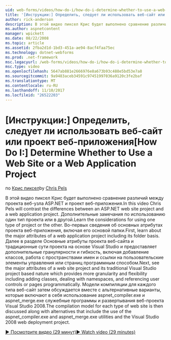 ```yaml
---
uid: web-forms/videos/how-do-i/how-do-i-determine-whether-to-use-a-web-site-or-a-web-application-project
title: '[Инструкции:] Определить, следует ли использовать веб-сайт или проект веб-приложения | Документы Microsoft'
author: rick-anderson
description: В этой видео пиксел Крис будет выполнено сравнение различий между проекта веб-узла ASP.NET и проект веб-приложения. Сведения, рекомендации по использованию...
ms.author: aspnetcontent
manager: wpickett
ms.date: 08/22/2008
ms.topic: article
ms.assetid: 2fba2d1d-1bd3-451a-ae94-8acf4faa75ec
ms.technology: dotnet-webforms
ms.prod: .net-framework
msc.legacyurl: /web-forms/videos/how-do-i/how-do-i-determine-whether-to-use-a-web-site-or-a-web-application-project
msc.type: video
ms.openlocfilehash: 5647ab881e2666976e8a673b93c488e5bd53e7a8
ms.sourcegitcommit: 9a9483aceb34591c97451997036a9120c3fe2baf
ms.translationtype: MT
ms.contentlocale: ru-RU
ms.lasthandoff: 11/10/2017
ms.locfileid: "26522203"
---
```

<a name="how-do-i-determine-whether-to-use-a-web-site-or-a-web-application-project"></a><span data-ttu-id="f505a-104">[Инструкции:] Определить, следует ли использовать веб-сайт или проект веб-приложения</span><span class="sxs-lookup"><span data-stu-id="f505a-104">[How Do I:] Determine Whether to Use a Web Site or a Web Application Project</span></span>
====================
<span data-ttu-id="f505a-105">по [Крис пиксел](https://twitter.com/chrispels)</span><span class="sxs-lookup"><span data-stu-id="f505a-105">by [Chris Pels](https://twitter.com/chrispels)</span></span>

<span data-ttu-id="f505a-106">В этой видео пиксел Крис будет выполнено сравнение различий между проекта веб-узла ASP.NET и проект веб-приложения.</span><span class="sxs-lookup"><span data-stu-id="f505a-106">In this video Chris Pels will contrast the differences between an ASP.NET web site project and a web application project.</span></span> <span data-ttu-id="f505a-107">Дополнительные замечания по использованию один тип проекта или в другой.</span><span class="sxs-lookup"><span data-stu-id="f505a-107">Learn the considerations for using one type of project or the other.</span></span> <span data-ttu-id="f505a-108">Во-первых сведения об основных атрибутах проекта веб-приложения, включая его основой папки.</span><span class="sxs-lookup"><span data-stu-id="f505a-108">First, learn about the major attributes of a web application project including its folder basis.</span></span> <span data-ttu-id="f505a-109">Далее в разделе Основные атрибуты проекта веб-сайта и традиционные сути проекта на основе Visual Studio и предоставляет дополнительные гранулярности и гибкость, включая добавление классов, работа с пространствами имен и ссылки на пользовательские элементы управления или страниц программным способом.</span><span class="sxs-lookup"><span data-stu-id="f505a-109">Next, see the major attributes of a web site project and its traditional Visual Studio project based nature which provides more granularity and flexibility including adding classes, dealing with namespaces, and referencing user controls or pages programmatically.</span></span> <span data-ttu-id="f505a-110">Модели компиляции для каждого типа веб-сайт затем обсуждается вместе с альтернативные варианты, которые включают в себя использование aspnet\_compiler.exe и aspnet\_merge.exe служебные программы и развертывания веб-проекта Visual Studio 2008.</span><span class="sxs-lookup"><span data-stu-id="f505a-110">The compilation model for each type of web site is then discussed along with alternatives that include the use of the aspnet\_compiler.exe and aspnet\_merge.exe utilities and the Visual Studio 2008 web deployment project.</span></span>

[<span data-ttu-id="f505a-111">&#9654; Посмотрите видео (29 минут)</span><span class="sxs-lookup"><span data-stu-id="f505a-111">&#9654; Watch video (29 minutes)</span></span>](https://channel9.msdn.com/Blogs/ASP-NET-Site-Videos/how-do-i-determine-whether-to-use-a-web-site-or-a-web-application-project)
